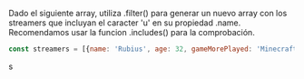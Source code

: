 Dado el siguiente array, utiliza .filter() para generar un nuevo array con los streamers que incluyan el caracter 'u' en su propiedad .name. Recomendamos usar la funcion .includes() para la comprobación.

````js
const streamers = [{name: 'Rubius', age: 32, gameMorePlayed: 'Minecraft'}, {name: 'Ibai', age: 25, gameMorePlayed: 'League of Legends'}, {name: 'Reven', age: 43, gameMorePlayed: 'League of Legends'}, {name: 'AuronPlay', age: 33, gameMorePlayed: 'Among Us'}];
```` 
s